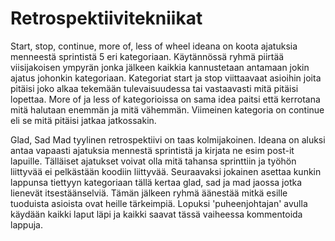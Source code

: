 Retrospektiivitekniikat
===
Start, stop, continue, more of, less of wheel ideana on koota ajatuksia menneestä sprintistä 5 eri kategoriaan. Käytännössä ryhmä piirtää
viisijakoisen ympyrän jonka jälkeen kaikkia kannustetaan antamaan jokin ajatus johonkin kategoriaan. Kategoriat start ja stop viittaavaat
asioihin joita pitäisi joko alkaa tekemään tulevaisuudessa tai vastaavasti mitä pitäisi lopettaa. More of ja less of kategorioissa on sama idea
paitsi että kerrotana mitä halutaan enemmän ja mitä vähemmän. Viimeinen kategoria on continue eli se mitä pitäisi jatkaa jatkossakin.

Glad, Sad Mad tyylinen retrospektiivi on taas kolmijakoinen. Ideana on aluksi antaa vapaasti ajatuksia mennestä sprintistä ja kirjata ne
esim post-it lapuille. Tälläiset ajatukset voivat olla mitä tahansa sprinttiin ja työhön liittyvää ei pelkästään koodiin liittyvää. Seuraavaksi
jokainen asettaa kunkin lappunsa tiettyyn kategoriaan tällä kertaa glad, sad ja mad jaossa jotka lienevät itsestäänselviä. Tämän jälkeen
ryhmä äänestää mitkä esille tuoduista asioista ovat heille tärkeimpiä. Lopuksi 'puheenjohtajan' avulla käydään kaikki laput läpi ja kaikki saavat
tässä vaiheessa kommentoida lappuja.
